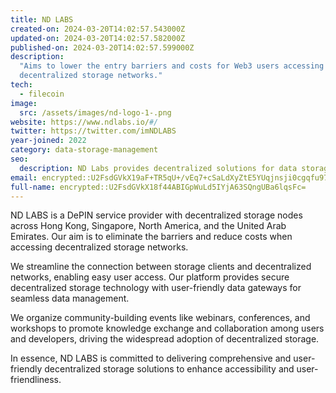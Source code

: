```yaml
---
title: ND LABS
created-on: 2024-03-20T14:02:57.543000Z
updated-on: 2024-03-20T14:02:57.582000Z
published-on: 2024-03-20T14:02:57.599000Z
description:
  "Aims to lower the entry barriers and costs for Web3 users accessing
  decentralized storage networks."
tech:
  - filecoin
image:
  src: /assets/images/nd-logo-1-.png
website: https://www.ndlabs.io/#/
twitter: https://twitter.com/imNDLABS
year-joined: 2022
category: data-storage-management
seo:
  description: ND Labs provides decentralized solutions for data storage and management.
email: encrypted::U2FsdGVkX19aF+TR5qU+/vEq7+cSaLdXyZtE5YUqjnsji0cgqfu97Bk5f+fNYULF
full-name: encrypted::U2FsdGVkX18f44ABIGpWuLd5IYjA63SQngUBa6lqsFc=
---
```


ND LABS is a DePIN service provider with decentralized storage nodes across Hong Kong, Singapore, North America, and the United Arab Emirates. Our aim is to eliminate the barriers and reduce costs when accessing decentralized storage networks.

We streamline the connection between storage clients and decentralized networks, enabling easy user access. Our platform provides secure decentralized storage technology with user-friendly data gateways for seamless data management.

We organize community-building events like webinars, conferences, and workshops to promote knowledge exchange and collaboration among users and developers, driving the widespread adoption of decentralized storage.

In essence, ND LABS is committed to delivering comprehensive and user-friendly decentralized storage solutions to enhance accessibility and user-friendliness.
